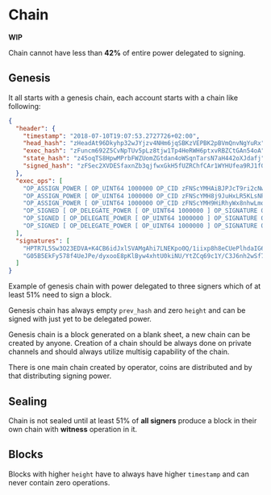 # Chain

**WIP**

Chain cannot have less than **42%** of entire power delegated to signing.

## Genesis

It all starts with a genesis chain, each account starts with a chain like following:

```json
{
  "header": {
    "timestamp": "2018-07-10T19:07:53.2727726+02:00",
    "head_hash": "zHeadAt96Dkyhp32wJYjzv4NHm6jqSBKzVEPBK2pBVmQnvNgYuRx",
    "exec_hash": "zFuncm692Z5CvNpTUv5pLz8tjw1Tp4HeRWH6ptxvRBZCtGAn54oA",
    "state_hash": "z45oqTS8HpwMPrbFWZUomZGtdan4oWSqnTarsN7aH442oXJdafj",
    "signed_hash": "zFSec2XVDESfaxnZb3qjfwxGkH5fUZRChfCAr1WYHUfea9RJ1fGs"
  },
  "exec_ops": [
    "OP_ASSIGN_POWER [ OP_UINT64 1000000 OP_CID zFNScYMHAiBJPJcT9ri2cNwKTJfitbRcE2PSfMKQj272C6A5Fs25 ]",
    "OP_ASSIGN_POWER [ OP_UINT64 1000000 OP_CID zFNScYMH8j9JuHxLR5KLsNP528LuLBi7ToCrh9tmdLb85pWno5Bg ]",
    "OP_ASSIGN_POWER [ OP_UINT64 1000000 OP_CID zFNScYMH9HiRhyWx8nhwLmo4UfxegoSUTE7nQ17Lji2hzDVJnszf ]",
    "OP_SIGNED [ OP_DELEGATE_POWER [ OP_UINT64 1000000 ] OP_SIGNATURE 0x1b79b046893a70d76d8b228deb2b1da4eec5253f89c87d37fc805b47b1182616aa0675407332d7b4179ec633bc4ea0747d8ddf42f93ae891e292602861a3be4332 ]",
    "OP_SIGNED [ OP_DELEGATE_POWER [ OP_UINT64 1000000 ] OP_SIGNATURE 0x1c079e6a5c5a0c832759008df68b521a7e9451239dcb16af3f0e265fa59230df897b1d98f7254b8f35c80828cccb81089ad2b38b5e2c0134102e401c80e24683cc ]",
    "OP_SIGNED [ OP_DELEGATE_POWER [ OP_UINT64 1000000 ] OP_SIGNATURE 0x1cc03322f986677b8f5b689d7daa711be604291704c747570e690cb2484588809b4250c39ae0cc7dba7562b440fd3afe0eadd281c4552d8748dec662295e855414 ]"
  ],
  "signatures": [
    "HPTR7L5Sw3O23EDVA+K4CB6idJxlSVAMgAhi7LNEKpo0Q/1iixp8h8eCUePlhdaIG6eN2k5T+JH+WoZ+js7iQF4=",
    "G05B5EkFy578f4UeJPe/dyxooE8pKlByw4xhtU0kiNU/YtZCq69c1Y/C3J6nh2wSf7F/wPLtkOdmXwgL5/vzhiM="
  ]
}
```

Example of genesis chain with power delegated to three signers which of at least 51% need to sign a block.

Genesis chain has always empty `prev_hash` and zero `height` and can be signed with just yet to be delegated power.

Genesis chain is a block generated on a blank sheet, a new chain can be created by anyone.
Creation of a chain should be always done on private channels and should always utilize multisig capability of the chain.

There is one main chain created by operator, coins are distributed and by that distributing signing power.

## Sealing

Chain is not sealed until at least 51% of **all signers** produce a block in their own chain with **witness** operation in it.

## Blocks

Blocks with higher `height` have to always have higher `timestamp` and can never contain zero operations.
